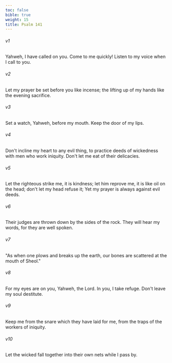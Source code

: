 ```yaml
---
toc: false
bible: true
weight: 15
title: Psalm 141
---
```




###### v1 
Yahweh, I have called on you. Come to me quickly! Listen to my voice when I call to you. 

###### v2 
Let my prayer be set before you like incense; the lifting up of my hands like the evening sacrifice. 

###### v3 
Set a watch, Yahweh, before my mouth. Keep the door of my lips. 

###### v4 
Don't incline my heart to any evil thing, to practice deeds of wickedness with men who work iniquity. Don't let me eat of their delicacies. 

###### v5 
Let the righteous strike me, it is kindness; let him reprove me, it is like oil on the head; don't let my head refuse it; Yet my prayer is always against evil deeds. 

###### v6 
Their judges are thrown down by the sides of the rock. They will hear my words, for they are well spoken. 

###### v7 
"As when one plows and breaks up the earth, our bones are scattered at the mouth of Sheol." 

###### v8 
For my eyes are on you, Yahweh, the Lord. In you, I take refuge. Don't leave my soul destitute. 

###### v9 
Keep me from the snare which they have laid for me, from the traps of the workers of iniquity. 

###### v10 
Let the wicked fall together into their own nets while I pass by.
